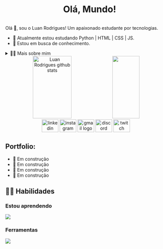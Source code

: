 <!--título-->
<div id="user-content-toc">
  <ul align="center">
    <summary><h1 style="display: inline-block">Olá, Mundo!</h1></summary>
</div>

<!-- Presentation -->
<p>
  Olá 👋, sou o Luan Rodrigues! Um apaixonado estudante por tecnologias.

  - 🌱 Atualmente estou estudando Python | HTML | CSS | JS.
  - 🔭 Estou em busca de conhecimento.
</p>

<!-- Dropdown -->
<details>
  <summary>👨‍💻 Mais sobre mim</summary>

  - 💬 Tenho 29 anos e atualmente moro no Brasil. Tenho fluência em inglês e tenho experiência com SQL, Python, Análise de Dados, Visualização de Dados e Machine Learning. Também sou gamer e ja fui criador de conteudo na Twitch, o que me ajudou a desenvolver habilidades importantes como criatividade, comunicação, marketing, capacidade analítica, gestão de comunidades e mídias sociais.

  - ⚡ Gosto de ler, seja um bom livro, mangá ou quadrinhos, além de assistir filmes, animes, jogar e praticar esportes! Acredito que nossos interesses pessoais contribuem para uma percepção mais apurada das coisas e para a resolução de problemas. \o/
</details>


<!-- Links
[![LinkedIn](https://img.shields.io/badge/LinkedIn-0077B5?style=for-the-badge&logo=linkedin&logoColor=white)](https://www.linkedin.com/in/eusouluanrodrigues/)
[![Instagram](https://img.shields.io/badge/Instagram-E4405F?style=for-the-badge&logo=instagram&logoColor=white)](https://www.instagram.com//)
[![Twtich](https://img.shields.io/badge/Twitch-9146FF?style=for-the-badge&logo=twitch&logoColor=white)](https://www.twitch.tv/kouran/) -->


<!-- GithubStats -->

<div align="center">  
  <img width="49%" height="195px" src="https://github-readme-stats.vercel.app/api?username=eusouluanrodrigues&show_icons=true&count_private=true&hide_border=true&title_color=FFFFFF&icon_color=FFFFFF&text_color=FFFFFF&bg_color=0d1117" alt="Luan Rodrigues github stats" /> 
  <img width="41%" height="195px" src="https://github-readme-stats.vercel.app/api/top-langs/?username=eusouluanrodrigues&layout=compact&hide_border=true&title_color=FFFFFF&text_color=FFFFFF&bg_color=0d1117"/>
</div

<!-- Social Media -->

<div align="center">
  <img src="https://raw.githubusercontent.com/maurodesouza/profile-readme-generator/master/src/assets/icons/social/linkedin/default.svg" width="52" height="40" alt="linkedin logo"  />
  <img src="https://raw.githubusercontent.com/maurodesouza/profile-readme-generator/master/src/assets/icons/social/instagram/default.svg" width="52" height="40" alt="instagram logo"  />
  <img src="https://raw.githubusercontent.com/maurodesouza/profile-readme-generator/master/src/assets/icons/social/gmail/default.svg" width="52" height="40" alt="gmail logo"  />
  <img src="https://raw.githubusercontent.com/maurodesouza/profile-readme-generator/master/src/assets/icons/social/discord/default.svg" width="52" height="40" alt="discord logo"  />
  <img src="https://raw.githubusercontent.com/maurodesouza/profile-readme-generator/master/src/assets/icons/social/twitch/default.svg" width="52" height="40" alt="twitch logo"  />
</div>

###


<!-- Portfolio -->
## Portfolio:
- 🚧 Em construção
- 🚧 Em construção
- 🚧 Em construção 
- 🚧 Em construção

<!-- GIF 
<p align="center">
  <img align="center" src="https://github.com/eusouluanrodrigues/eusouluanrodrigues/assets/136765935/102d000a-49e2-44fe-8aff-7393176c620b" alt="Imagem">
</p>#
-->

## 🐱‍👤 Habilidades
<!-- Skills: Programming Languages -->
  <div style="flex-basis: 48%;">
    <h3>Estou aprendendo</h3>
    <p align="left">
  <a href="https://skillicons.dev">
    <img src="https://skillicons.dev/icons?i=py,html,css,js" />
  </a>
</p>
  </div>

<!-- Skills: Tools & Frameworks -->
  <div style="flex-basis: 48%;">
    <h3>Ferramentas</h3>
    <p align="left">
  <a href="https://skillicons.dev">
    <img src="https://skillicons.dev/icons?i=vscode,pycharm,git,anaconda" />
  </a>
</p> 
  </div>

